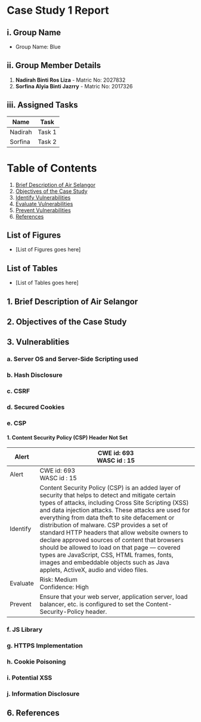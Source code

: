# Case Study 1 Report

## i. Group Name
- Group Name: Blue

## ii. Group Member Details
1. **Nadirah Binti Ros Liza** - Matric No: 2027832
2. **Sorfina Alyia Binti Jazrry** - Matric No: 2017326

## iii. Assigned Tasks

| Name           | Task                 |
|----------------|----------------------|
| Nadirah        | Task 1               |
| Sorfina        | Task 2               |

# Table of Contents

1. [Brief Description of Air Selangor](#brief)
2. [Objectives of the Case Study](#objective)
3. [Identify Vulnerabilities](#identify)
4. [Evaluate Vulnerabilities](#evaluate)
5. [Prevent Vulnerabilities](#prevent)
6. [References](#reference)

## List of Figures
- [List of Figures goes here]

## List of Tables
- [List of Tables goes here]



## 1. Brief Description of Air Selangor <a id="brief"></a>

## 2. Objectives of the Case Study <a id="objective"></a>

## 3. Vulnerablities <a id="identify"></a>
### a. Server OS and Server-Side Scripting used<a id="identify"></a>
### b. Hash Disclosure
### c. CSRF
### d. Secured Cookies
### e. CSP
#### 1. Content Security Policy (CSP) Header Not Set
| Alert    	| CWE id: 693<br>WASC id : 15      	|
|----------	|----------------------------------	|
| Alert    	| CWE id: 693<br>WASC id : 15      	|
| Identify 	| Content Security Policy (CSP) is an added layer of security that helps to detect and mitigate certain types of attacks, including Cross Site Scripting (XSS) and data injection attacks. These attacks are used for everything from data theft to site defacement or distribution of malware. CSP provides a set of standard HTTP headers that allow website owners to declare approved sources of content that browsers should be allowed to load on that page — covered types are JavaScript, CSS, HTML frames, fonts, images and embeddable objects such as Java applets, ActiveX, audio and video files. 	|
| Evaluate 	| Risk: Medium <br> Confidence: High                    	|
| Prevent  	| Ensure that your web server, application server, load balancer, etc. is configured to set the Content-Security-Policy header. |
### f. JS Library
### g. HTTPS Implementation
### h. Cookie Poisoning
### i. Potential XSS
### j. Information Disclosure

## 6. References <a id="reference"></a>